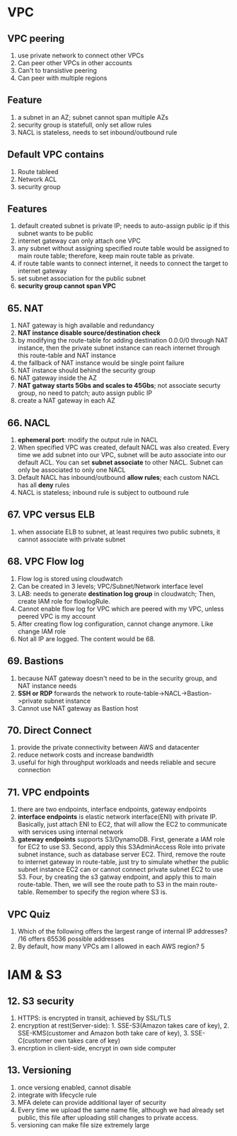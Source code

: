 # VPC
## VPC peering
1. use private network to connect other VPCs
2. Can peer other VPCs in other accounts
3. Can't to transistive peering
4. Can peer with multiple regions
## Feature
1. a subnet in an AZ; subnet cannot span multiple AZs
2. security group is statefull, only set allow rules
3. NACL is stateless, needs to set inbound/outbound rule
## Default VPC contains
1. Route tableed
2. Network ACL
3. security group
## Features
1. default created subnet is private IP; needs to auto-assign public ip if this subnet wants to be public
2. internet gateway can only attach one VPC
3. any subnet without assigning specified route table would be assigned to main route table; therefore, keep main route table as private.
4. if route table wants to connect internet, it needs to connect the target to internet gateway
5. set subnet association for the public subnet
6. <b>security group cannot span VPC </b>
## 65. NAT
1. NAT gateway is high available and redundancy
2. <b>NAT instance disable source/destination check</b>
3. by modifying the route-table for adding destination 0.0.0/0 through NAT instance, then the private subnet instance can reach internet through this route-table and NAT instance
4. the fallback of NAT instance would be single point failure
5. NAT instance should behind the security group
6. NAT gateway inside the AZ
7. <b>NAT gatway starts 5Gbs and scales to 45Gbs</b>; not associate securty group, no need to patch; auto assign public IP
8. create a NAT gateway in each AZ
## 66. NACL
1. <b>ephemeral port</b>: modify the output rule in NACL
2. When specified VPC was created, default NACL was also created. Every time we add subnet into our VPC, subnet will be auto associate into our default ACL. You can set <b>subnet associate</b> to other NACL. Subnet can only be associated to only one NACL
3. Default NACL has inbound/outbound <b>allow rules</b>; each custom NACL has all <b>deny</b> rules
4. NACL is stateless; inbound rule is subject to outbound rule
## 67. VPC versus ELB
1. when associate ELB to subnet, at least requires two public subnets, it cannot associate with private subnet
## 68. VPC Flow log
1. Flow log is stored using cloudwatch 
2. Can be created in 3 levels; VPC/Subnet/Network interface level
3. LAB: needs to generate <b>destination log group</b> in cloudwatch; Then, create IAM role for flowlogRule.
4. Cannot enable flow log for VPC which are peered with my VPC, unless peered VPC is my account
5. After creating flow log configuration, cannot change anymore. Like change IAM role
6. Not all IP are logged. The content would be 68.
## 69. Bastions
1. because NAT gateway doesn't need to be in the security group, and NAT instance needs
2. <b>SSH or RDP</b> forwards the network to route-table->NACL->Bastion->private subnet instance
3. Cannot use NAT gateway as Bastion host
## 70. Direct Connect
1. provide the private connectivity between AWS and datacenter
2. reduce network costs and increase bandwidth
3. useful for high throughput workloads and needs reliable and secure connection
## 71. VPC endpoints
1. there are two endpoints, interface endpoints, gateway endpoints
2. <b>interface endpoints</b> is elastic network interface(ENI) with private IP. Basically, just attach ENI to EC2, that will allow the EC2 to communicate with services using internal network
3. <b>gateway endpoints</b> supports S3/DynamoDB. First, generate a IAM role for EC2 to use S3. Second, apply this S3AdminAccess Role into private subnet instance, such as database server EC2. Third, remove the route to internet gateway in route-table, just try to simulate whether the public subnet instance EC2 can or cannot connect private subnet EC2 to use S3. Four, by creating the s3 gatway endpoint, and apply this to main route-table. Then, we will see the route path to S3 in the main route-table. Remember to specify the region where S3 is. 
## VPC Quiz
1. Which of the following offers the largest range of internal IP addresses? /16 offers 65536 possible addresses
2. By default, how many VPCs am I allowed in each AWS region? 5

# IAM & S3
## 12. S3 security
1. HTTPS: is encrypted in transit, achieved by SSL/TLS
2. encryption at rest(Server-side): 1. SSE-S3(Amazon takes care of key), 2. SSE-KMS(customer and Amazon both take care of key), 3. SSE-C(customer own takes care of key)
3. encrption in client-side, encrypt in own side computer
## 13. Versioning
1. once versiong enabled, cannot disable
2. integrate with lifecycle rule
3. MFA delete can provide additional layer of security
4. Every time we upload the same name file, although we had already set public, this file after uploading still changes to private access.
5. versioning can make file size extremely large
